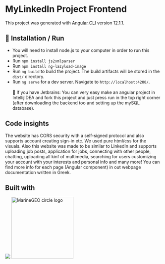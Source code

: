 # MyLinkedIn Project Frontend

This project was generated with [Angular CLI](https://github.com/angular/angular-cli) version 12.1.1.

## 🔨 Installation / Run
  * You will need to install node.js to your computer in order to run this project.
  * Run `npm install js2xmlparser`
  * Run `npm install ng-lazyload-image`
  * Run `ng build` to build the project. The build artifacts will be stored in the `dist/` directory.
  * Run `ng serve` for a dev server. Navigate to `http://localhost:4200/`. <br /><br />
  📝 If you have Jetbrains: You can very easy make an angular project in IntellijIDEA and fork this project and just press run in the top right corner (after downloading the       backend too and setting up the mySQL database).
  
## Code insights
The website has CORS security with a self-signed protocol and also supports account creating sign-in etc. We used pure html/css for the visuals. Also this website was made to be similar to LinkedIn and supports uploading job posts, application for jobs, connecting with other people, chatting, uploading all kinf of multimedia, searching for users customizing your account with your interests and personal info and many more! You can find more info for each page (Angular component) in out webpage documentation written in Greek.

## Built with
![](https://upload.wikimedia.org/wikipedia/commons/thumb/c/cf/Angular_full_color_logo.svg/240px-Angular_full_color_logo.svg.png)
  <img src="https://upload.wikimedia.org/wikipedia/commons/thumb/4/4c/Typescript_logo_2020.svg/240px-Typescript_logo_2020.svg.png" alt="MarineGEO circle logo" style="height: 200px; width:200px;"/>


